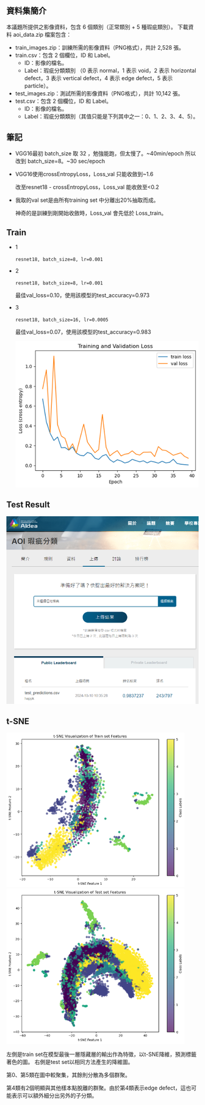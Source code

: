 ## 資料集簡介

本議題所提供之影像資料，包含 6 個類別（正常類別 + 5 種瑕疵類別）。
下載資料 aoi_data.zip 檔案包含：

- train_images.zip：訓練所需的影像資料（PNG格式），共計 2,528 張。
- train.csv：包含 2 個欄位，ID 和 Label。
  - ID：影像的檔名。
  - Label：瑕疵分類類別
    （0 表示 normal，1 表示 void，2 表示 horizontal defect，3 表示 vertical defect，4 表示 edge defect，5 表示 particle）。
- test_images.zip：測試所需的影像資料（PNG格式），共計 10,142 張。
- test.csv：包含 2 個欄位，ID 和 Label。
  - ID：影像的檔名。
  - Label：瑕疵分類類別（其值只能是下列其中之一：0、1、2、3、4、5）。

## 筆記

- VGG16最初 batch_size 取 32 ，勉強能跑，但太慢了。~40min/epoch
  所以改到 batch_size=8。~30 sec/epoch

- VGG16使用crossEntropyLoss，Loss_val 只能收斂到~1.6

  改至resnet18 - crossEntropyLoss，Loss_val 能收斂至<0.2

- 我取的val set是由所有training set 中分離出20%抽取而成。

  神奇的是訓練到剛開始收斂時，Loss_val 會先低於 Loss_train。

## Train

- 1

  `resnet18, batch_size=8, lr=0.001`

- 2

  `resnet18, batch_size=8, lr=0.001`

  最佳val_loss=0.10，使用該模型的test_accuracy=0.973

- 3

  `resnet18, batch_size=16, lr=0.0005`

  最佳val_loss=0.07，使用該模型的test_accuracy=0.983

  ![image-20241010105522883](https://raw.githubusercontent.com/happk/cloudimg/main/typora/202410101055909.png)
  
  

## Test Result

![result1](./result3.png)

## t-SNE 

<img src="./tsne_train.png" alt="tsne_train" style="zoom: 58%;" /><img src="./tsne_test.png" alt="tsne_test" style="zoom: 58%;" />

左側是train set在模型最後一層隱藏層的輸出作為特徵，以t-SNE降維，預測標籤著色的圖。
右側是test set以相同方法產生的降維圖。

第0、第5類在圖中較聚集，其餘則分散為多個群聚。

第4類有2個明顯與其他樣本點脫離的群聚。由於第4類表示edge defect，這也可能表示可以額外細分出另外的子分類。